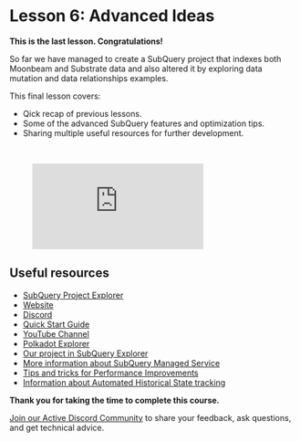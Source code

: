 # Lesson 6: Advanced Ideas

**This is the last lesson. Congratulations!**

So far we have managed to create a SubQuery project that indexes both Moonbeam and Substrate data and also altered it by exploring data mutation and data relationships examples.

This final lesson covers:

- Qick recap of previous lessons.
- Some of the advanced SubQuery features and optimization tips.
- Sharing multiple useful resources for further development.

<br/>
<figure class="video_container">
  <iframe src="https://www.youtube.com/embed/-3imN-LVM_k" frameborder="0" allowfullscreen="true"></iframe>
</figure>

## Useful resources

- [SubQuery Project Explorer](https://explorer.subquery.network/)
- [Website](https://subquery.network/)
- [Discord](https://discord.com/invite/subquery)
- [Quick Start Guide](../../quickstart/quickstart.md)
- [YouTube Channel](https://www.youtube.com/c/SubQueryNetwork)
- [Polkadot Explorer](https://polkadot.js.org/apps/#/explorer)
- [Our project in SubQuery Explorer](https://explorer.subquery.network/subquery/subquery/Moonbeam-Subquery-Integration-Tutorial)
- [More information about SubQuery Managed Service](https://subquery.network/managedservices)
- [Tips and tricks for Performance Improvements](../../build/optimisation.md)
- [Information about Automated Historical State tracking](../../run_publish/historical.md)

**Thank you for taking the time to complete this course.**

[Join our Active Discord Community](https://discord.com/invite/subquery) to share your feedback, ask questions, and get technical advice.
